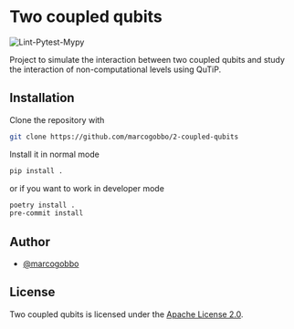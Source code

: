 # Two coupled qubits

![Lint-Pytest-Mypy](https://github.com/biqute/qtics/actions/workflows/analysis.yml/badge.svg)

Project to simulate the interaction between two coupled qubits and study the interaction of non-computational levels using QuTiP.

## Installation
Clone the repository with

```bash
git clone https://github.com/marcogobbo/2-coupled-qubits
```

Install it in normal mode

```bash
pip install .
```

or if you want to work in developer mode

```bash
poetry install .
pre-commit install
```

## Author
- [@marcogobbo](https://github.com/marcogobbo/)

## License
Two coupled qubits is licensed under the [Apache License 2.0](https://github.com/marcogobbo/2-coupled-qubits/blob/main/LICENSE).
